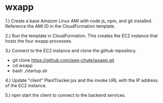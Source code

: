 # wxapp
1.) Create a base Amazon Linux AMI with node js, npm, and git installed.  Reference the AMI ID in the CloudFormation template.

2.) Run the template in CloudFormation.  This creates the EC2 instance that hosts the four wxapp processes.

3.) Connect to the EC2 instance and clone the github repository.
  - git clone https://github.com/awe-chute/wxapp.git
  - cd wxapp
  - bash ./startup.sh
  
4.) Update "client" PlantTracker.jsx and the invoke URL with the IP address of the EC2 instance.

5.) npm start the client to connect to the backend services.
